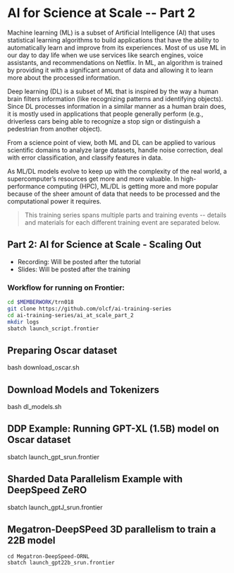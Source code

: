 # AI for Science at Scale -- Part 2

Machine learning (ML) is a subset of Artificial Intelligence (AI) that uses statistical learning algorithms to build applications that have the ability to automatically learn and improve from its experiences. Most of us use ML in our day to day life when we use services like search engines, voice assistants, and recommendations on Netflix. In ML, an algorithm is trained by providing it with a significant amount of data and allowing it to learn more about the processed information.

Deep learning (DL) is a subset of ML that is inspired by the way a human brain filters information (like recognizing patterns and identifying objects). Since DL processes information in a similar manner as a human brain does, it is mostly used in applications that people generally perform (e.g., driverless cars being able to recognize a stop sign or distinguish a pedestrian from another object).

From a science point of view, both ML and DL can be applied to various scientific domains to analyze large datasets, handle noise correction, deal with error classification, and classify features in data.

As ML/DL models evolve to keep up with the complexity of the real world, a supercomputer’s resources get more and more valuable. In high-performance computing (HPC), ML/DL is getting more and more popular because of the sheer amount of data that needs to be processed and the computational power it requires.

> This training series spans multiple parts and training events -- details and materials for each different training event are separated below.

## Part 2: AI for Science at Scale - Scaling Out

* Recording: Will be posted after the tutorial
* Slides: Will be posted after the training

### Workflow for running on Frontier:

```bash
cd $MEMBERWORK/trn018
git clone https://github.com/olcf/ai-training-series
cd ai-training-series/ai_at_scale_part_2
mkdir logs
sbatch launch_script.frontier
```

## Preparing Oscar dataset

bash download_oscar.sh

## Download Models and Tokenizers

bash dl_models.sh

## DDP Example: Running GPT-XL (1.5B) model on Oscar dataset

sbatch launch_gpt_srun.frontier


## Sharded Data Parallelism Example with DeepSpeed ZeRO

sbatch launch_gptJ_srun.frontier 


## Megatron-DeepSPeed 3D parallelism to train a 22B model
```
cd Megatron-DeepSpeed-ORNL
sbatch launch_gpt22b_srun.frontier
```
